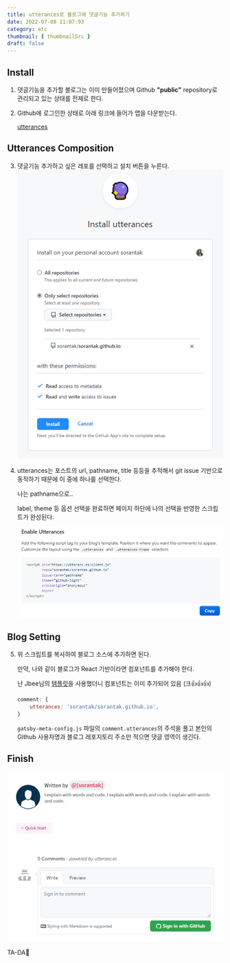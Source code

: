 ```yaml
---
title: utterances로 블로그에 댓글기능 추가하기
date: 2022-07-08 11:07:93
category: etc
thumbnail: { thumbnailSrc }
draft: false
---
```


## Install

1. 댓글기능을 추가할 블로그는 이미 만들어졌으며 Github **"public"** repository로 관리되고 있는 상태를 전제로 한다.

2. Github에 로그인한 상태로 아래 링크에 들어가 앱을 다운받는다.

   [utterances](https://github.com/apps/utterances)

## Utterances Composition

3. 댓글기능 추가하고 싶은 레포를 선택하고 설치 버튼을 누른다.
   ![install_utterances](./images/install_utterances.png)

4. utterances는 포스트의 url, pathname, title 등등을 추적해서 git issue 기반으로 동작하기 때문에 이 중에 하나를 선택한다.

   나는 pathname으로..

   label, theme 등 옵션 선택을 완료하면 페이지 하단에 나의 선택을 반영한 스크립트가 완성된다.

   ![utterances_script](./images/utterances_script.png)

## Blog Setting

5. 위 스크립트를 복사하여 블로그 소스에 추가하면 된다.

   만약, 나와 같이 블로그가 React 기반이라면 컴포넌트를 추가해야 한다.

   난 Jbee님의 [템플릿](https://github.com/JaeYeopHan/gatsby-starter-bee)을 사용했더니 컴포넌트는 이미 추가되어 있음 (크👍👍👍)

   ```jsx
   comment: {
       utterances: 'sorantak/sorantak.github.io',
   }
   ```

   `gatsby-meta-config.js` 파일의 `comment.utterances`의 주석을 풀고 본인의 Github 사용자명과 블로그 레포지토리 주소만 적으면 댓글 영역이 생긴다.

## Finish

![comments](./images/comments.png)

TA-DA🥳
